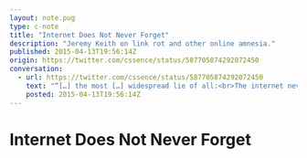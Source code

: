 ```yaml
---
layout: note.pug
type: c-note
title: "Internet Does Not Never Forget"
description: "Jeremy Keith on link rot and other online amnesia."
published: 2015-04-13T19:56:14Z
origin: https://twitter.com/cssence/status/587705874292072450
conversation:
  - url: https://twitter.com/cssence/status/587705874292072450
    text: "“[…] the most […] widespread lie of all:<br>The internet never forgets.” [@adactio](https://twitter.com/adactio) [adactio.com/journal/8710](https://adactio.com/journal/8710)"
    posted: 2015-04-13T19:56:14Z
---
```


# Internet Does Not Never Forget
